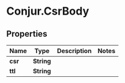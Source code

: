 # Conjur.CsrBody

## Properties

Name | Type | Description | Notes
------------ | ------------- | ------------- | -------------
**csr** | **String** |  | 
**ttl** | **String** |  | 


